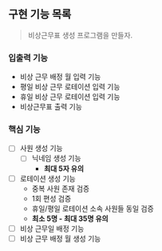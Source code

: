 ## 구현 기능 목록

> 비상근무표 생성 프로그램을 만들자.

### 입출력 기능

- 비상 근무 배정 월 입력 기능
- 평일 비상 근무 로테이션 입력 기능
- 휴일 비상 근무 로테이션 입력 기능
- 비상근무표 출력 기능

### 핵심 기능

- [ ] 사원 생성 기능
    - [ ] 닉네임 생성 기능
        - **최대 5자 유의**
- [ ] 로테이션 생성 기능
    - 중복 사원 존재 검증
    - 1회 편성 검증 
    - 휴일/평일 로테이션 소속 사원들 동일 검증
    - **최소 5명 - 최대 35명 유의**
- [ ] 비상 근무일 배정 기능
- [ ] 비상 근무 배정 월 생성 기능